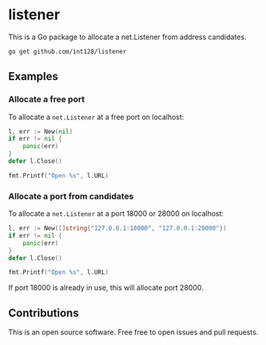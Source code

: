 # listener

This is a Go package to allocate a net.Listener from address candidates.

```sh
go get github.com/int128/listener
```

## Examples

### Allocate a free port

To allocate a `net.Listener` at a free port on localhost:

```go
l, err := New(nil)
if err != nil {
    panic(err)
}
defer l.Close()

fmt.Printf("Open %s", l.URL)
```

### Allocate a port from candidates

To allocate a `net.Listener` at a port 18000 or 28000 on localhost:

```go
l, err := New([]string{"127.0.0.1:18000", "127.0.0.1:28000"})
if err != nil {
    panic(err)
}
defer l.Close()

fmt.Printf("Open %s", l.URL)
```

If port 18000 is already in use, this will allocate port 28000.


## Contributions

This is an open source software.
Free free to open issues and pull requests.
